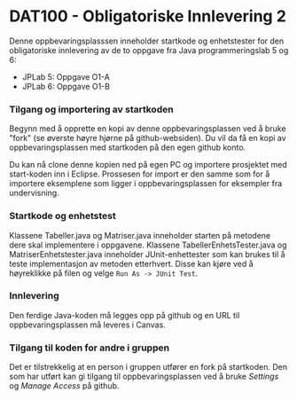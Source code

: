 # DAT100 - Obligatoriske Innlevering 2

Denne oppbevaringsplasssen inneholder startkode og enhetstester for den obligatoriske innlevering av de to oppgave fra Java programmeringslab 5 og 6:

- JPLab 5: Oppgave O1-A 
- JPLab 6: Oppgave O1-B 

### Tilgang og importering av startkoden

Begynn med å opprette en kopi av denne oppbevaringsplassen ved å bruke "fork" (se øverste høyre hjørne på github-websiden). Du vil da få en kopi av oppbevaringsplassen med startkoden på den egen github konto.

Du kan nå clone denne kopien ned på egen PC og importere prosjektet med start-koden inn i Eclipse. Prossesen for import er den samme som for å importere eksemplene som ligger i oppbevaringsplassen for eksempler fra undervisning.

### Startkode og enhetstest

Klassene Tabeller.java og Matriser.java inneholder starten på metodene dere skal implementere i oppgavene. Klassene TabellerEnhetsTester.java og MatriserEnhetstester.java inneholder JUnit-enhettester som kan brukes til å teste implementasjon av metoden etterhvert. Disse kan kjøre ved å høyreklikke på filen og velge `Run As -> JUnit Test`.

### Innlevering

Den ferdige Java-koden må legges opp på github og en URL til oppbevaringsplassen må leveres i Canvas.

### Tilgang til koden for andre i gruppen

Det er tilstrekkelig at en person i gruppen utfører en fork på startkoden. Den som har utført kan gi tilgang til oppbevaringsplassen ved å bruke *Settings* og *Manage Access* på github.
